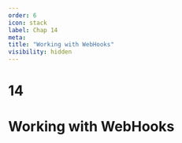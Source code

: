 ```yaml
---
order: 6
icon: stack
label: Chap 14
meta:
title: "Working with WebHooks"
visibility: hidden
---
```

# 14

# Working with WebHooks